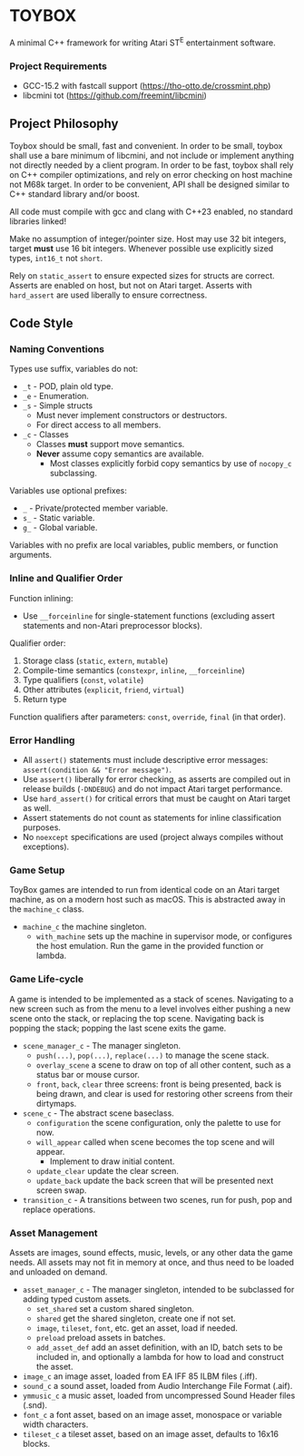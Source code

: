 # TOYBOX

A minimal C++ framework for writing Atari ST<sup>E</sup> entertainment software.

### Project Requirements

* GCC-15.2 with fastcall support (https://tho-otto.de/crossmint.php)
* libcmini tot (https://github.com/freemint/libcmini)

## Project Philosophy

Toybox should be small, fast and convenient. In order to be small, toybox shall use a bare minimum of libcmini, and not include or implement anything not directly needed by a client program. In order to be fast, toybox shall rely on C++ compiler optimizations, and rely on error checking on host machine not M68k target. In order to be convenient, API shall be designed similar to C++ standard library and/or boost.

All code must compile with gcc and clang with C++23 enabled, no standard libraries linked!

Make no assumption of integer/pointer size. Host may use 32 bit integers, target **must** use 16 bit integers. Whenever possible use explicitly sized types, `int16_t` not `short`.

Rely on `static_assert` to ensure expected sizes for structs are correct. Asserts are enabled on host, but not on Atari target. Asserts with `hard_assert` are used liberally to ensure correctness.
    
## Code Style

### Naming Conventions

Types use suffix, variables do not:

* `_t` - POD, plain old type.
* `_e` - Enumeration.
* `_s` - Simple structs
    * Must never implement constructors or destructors.
    * For direct access to all members.
* `_c` - Classes
    * Classes **must** support move semantics.
    * **Never** assume copy semantics are available.
        * Most classes explicitly forbid copy semantics by use of `nocopy_c` subclassing.

Variables use optional prefixes:

* `_` - Private/protected member variable.
* `s_` - Static variable.
* `g_` - Global variable.

Variables with no prefix are local variables, public members, or function arguments.

### Inline and Qualifier Order

Function inlining:
* Use `__forceinline` for single-statement functions (excluding assert statements and non-Atari preprocessor blocks).

Qualifier order:
1. Storage class (`static`, `extern`, `mutable`)
2. Compile-time semantics (`constexpr`, `inline`, `__forceinline`)
3. Type qualifiers (`const`, `volatile`)
4. Other attributes (`explicit`, `friend`, `virtual`)
5. Return type

Function qualifiers after parameters: `const`, `override`, `final` (in that order).

### Error Handling

* All `assert()` statements must include descriptive error messages: `assert(condition && "Error message")`.
* Use `assert()` liberally for error checking, as asserts are compiled out in release builds (`-DNDEBUG`) and do not impact Atari target performance.
* Use `hard_assert()` for critical errors that must be caught on Atari target as well.
* Assert statements do not count as statements for inline classification purposes.
* No `noexcept` specifications are used (project always compiles without exceptions).

### Game Setup

ToyBox games are intended to run from identical code on an Atari target machine, as on a modern host such as macOS. This is abstracted away in the `machine_c` class.

* `machine_c` the machine singleton.
    * `with_machine` sets up the machine in supervisor mode, or configures the host emulation. Run the game in the provided function or lambda.

### Game Life-cycle

A game is intended to be implemented as a stack of scenes. Navigating to a new screen such as from the menu to a level involves either pushing a new scene onto the stack, or replacing the top scene. Navigating back is popping the stack; popping the last scene exits the game.

* `scene_manager_c` - The manager singleton.
    * `push(...)`, `pop(...)`, `replace(...)` to manage the scene stack.
    * `overlay_scene` a scene to draw on top of all other content, such as a status bar or mouse cursor.
    * `front`, `back`, `clear` three screens: front is being presented, back is being drawn, and clear is used for restoring other screens from their dirtymaps.
* `scene_c` - The abstract scene baseclass.
    * `configuration` the scene configuration, only the palette to use for now.
    * `will_appear` called when scene becomes the top scene and will appear.
        * Implement to draw initial content.
    * `update_clear` update the clear screen.
    * `update_back` update the back screen that will be presented next screen swap.
* `transition_c` - A transitions between two scenes, run for push, pop and replace operations.


### Asset Management

Assets are images, sound effects, music, levels, or any other data the game needs. All assets may not fit in memory at once, and thus need to be loaded and unloaded on demand.

* `asset_manager_c` - The manager singleton, intended to be subclassed for adding typed custom assets.
    * `set_shared` set a custom shared singleton.
    * `shared` get the shared singleton, create one if not set.
    * `image`, `tileset`, `font`, etc. get an asset, load if needed.
    * `preload` preload assets in batches.
    * `add_asset_def` add an asset definition, with an ID, batch sets to be included in, and optionally a lambda for how to load and construct the asset.
* `image_c` an image asset, loaded from EA IFF 85 ILBM files (.iff).
* `sound_c` a sound asset, loaded from Audio Interchange File Format (.aif).
* `ymmusic_c` a music asset, loaded from uncompressed Sound Header files (.snd).
* `font_c` a font asset, based on an image asset, monospace or variable width characters.
* `tileset_c` a tileset asset, based on an image asset, defaults to 16x16 blocks.
